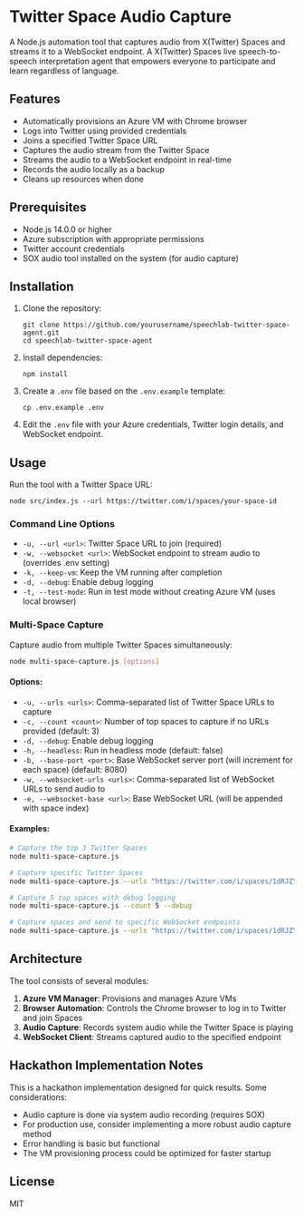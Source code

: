 # Twitter Space Audio Capture

A Node.js automation tool that captures audio from X(Twitter) Spaces and streams it to a WebSocket endpoint. A X(Twitter) Spaces live speech-to-speech interpretation agent that empowers everyone to participate and learn regardless of language.







## Features

- Automatically provisions an Azure VM with Chrome browser
- Logs into Twitter using provided credentials
- Joins a specified Twitter Space URL
- Captures the audio stream from the Twitter Space
- Streams the audio to a WebSocket endpoint in real-time
- Records the audio locally as a backup
- Cleans up resources when done

## Prerequisites

- Node.js 14.0.0 or higher
- Azure subscription with appropriate permissions
- Twitter account credentials
- SOX audio tool installed on the system (for audio capture)

## Installation

1. Clone the repository:
   ```
   git clone https://github.com/yourusername/speechlab-twitter-space-agent.git
   cd speechlab-twitter-space-agent
   ```

2. Install dependencies:
   ```
   npm install
   ```

3. Create a `.env` file based on the `.env.example` template:
   ```
   cp .env.example .env
   ```

4. Edit the `.env` file with your Azure credentials, Twitter login details, and WebSocket endpoint.

## Usage

Run the tool with a Twitter Space URL:

```
node src/index.js --url https://twitter.com/i/spaces/your-space-id
```

### Command Line Options

- `-u, --url <url>`: Twitter Space URL to join (required)
- `-w, --websocket <url>`: WebSocket endpoint to stream audio to (overrides .env setting)
- `-k, --keep-vm`: Keep the VM running after completion
- `-d, --debug`: Enable debug logging
- `-t, --test-mode`: Run in test mode without creating Azure VM (uses local browser)

### Multi-Space Capture

Capture audio from multiple Twitter Spaces simultaneously:

```bash
node multi-space-capture.js [options]
```

#### Options:
- `-u, --urls <urls>`: Comma-separated list of Twitter Space URLs to capture
- `-c, --count <count>`: Number of top spaces to capture if no URLs provided (default: 3)
- `-d, --debug`: Enable debug logging
- `-h, --headless`: Run in headless mode (default: false)
- `-b, --base-port <port>`: Base WebSocket server port (will increment for each space) (default: 8080)
- `-w, --websocket-urls <urls>`: Comma-separated list of WebSocket URLs to send audio to
- `-e, --websocket-base <url>`: Base WebSocket URL (will be appended with space index)

#### Examples:

```bash
# Capture the top 3 Twitter Spaces
node multi-space-capture.js

# Capture specific Twitter Spaces
node multi-space-capture.js --urls "https://twitter.com/i/spaces/1dRJZYWDNVrGB,https://twitter.com/i/spaces/1YqKDqVNLAVKV"

# Capture 5 top spaces with debug logging
node multi-space-capture.js --count 5 --debug

# Capture spaces and send to specific WebSocket endpoints
node multi-space-capture.js --urls "https://twitter.com/i/spaces/1dRJZYWDNVrGB,https://twitter.com/i/spaces/1YqKDqVNLAVKV" --websocket-urls "wss://example.com/audio1,wss://example.com/audio2"
```

## Architecture

The tool consists of several modules:

1. **Azure VM Manager**: Provisions and manages Azure VMs
2. **Browser Automation**: Controls the Chrome browser to log in to Twitter and join Spaces
3. **Audio Capture**: Records system audio while the Twitter Space is playing
4. **WebSocket Client**: Streams captured audio to the specified endpoint

## Hackathon Implementation Notes

This is a hackathon implementation designed for quick results. Some considerations:

- Audio capture is done via system audio recording (requires SOX)
- For production use, consider implementing a more robust audio capture method
- Error handling is basic but functional
- The VM provisioning process could be optimized for faster startup

## License

MIT

